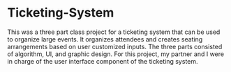 # Ticketing-System

This was a three part class project for a ticketing system that can be used to organize large events. It organizes attendees and creates seating arrangements based on user customized inputs.
The three parts consisted of algorithm, UI, and graphic design.
For this project, my partner and I were in charge of the user interface component of the ticketing system.
